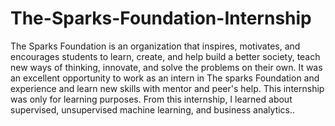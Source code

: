 # The-Sparks-Foundation-Internship

The Sparks Foundation is an organization that inspires, motivates, and encourages students to learn, create, and help build a better society, teach new ways of thinking, innovate, and solve the problems on their own. It was an excellent opportunity to work as an intern in The sparks Foundation and experience and learn new skills with mentor and peer's help. This internship was only for learning purposes. From this internship, I learned about supervised, unsupervised machine learning, and business analytics..
